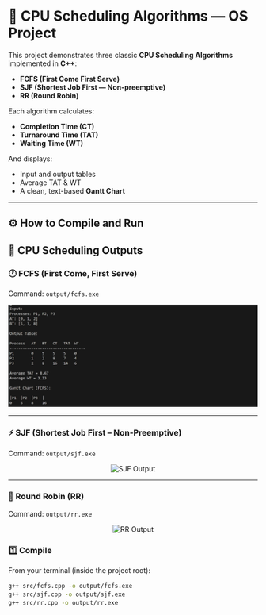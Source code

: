 # 🧠 CPU Scheduling Algorithms — OS Project

This project demonstrates three classic **CPU Scheduling Algorithms** implemented in **C++**:

- **FCFS (First Come First Serve)**
- **SJF (Shortest Job First — Non-preemptive)**
- **RR (Round Robin)**

Each algorithm calculates:
- **Completion Time (CT)**
- **Turnaround Time (TAT)**
- **Waiting Time (WT)**

And displays:
- Input and output tables  
- Average TAT & WT  
- A clean, text-based **Gantt Chart**

---

## ⚙️ How to Compile and Run


## 🧮 CPU Scheduling Outputs

### 🕐 FCFS (First Come, First Serve)
Command: `output/fcfs.exe`

<p align="center">
 <img width="800" alt="FCFS Output" src="Screenshoot/FCFS.jpg" /> 
</p>

---

### ⚡ SJF (Shortest Job First – Non-Preemptive)
Command: `output/sjf.exe`

<p align="center">
  <img width="800" alt="SJF Output" src="https://github.com/user-attachments/assets/your-sjf-image-id.jpg" />
</p>

---

### 🔁 Round Robin (RR)
Command: `output/rr.exe`

<p align="center">
  <img width="800" alt="RR Output" src="https://github.com/user-attachments/assets/your-rr-image-id.jpg" />
</p>


### 1️⃣ Compile
From your terminal (inside the project root):

```bash
g++ src/fcfs.cpp -o output/fcfs.exe
g++ src/sjf.cpp -o output/sjf.exe
g++ src/rr.cpp -o output/rr.exe







